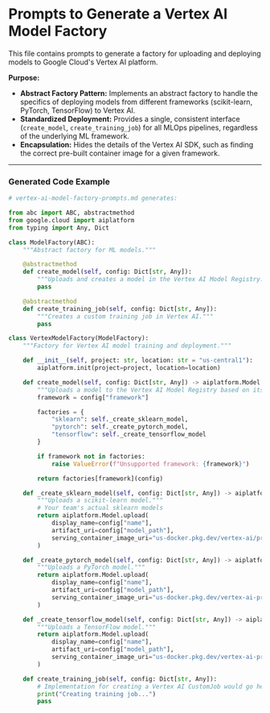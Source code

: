# Prompts to Generate a Vertex AI Model Factory

This file contains prompts to generate a factory for uploading and deploying models to Google Cloud's Vertex AI platform.

**Purpose:**
- **Abstract Factory Pattern:** Implements an abstract factory to handle the specifics of deploying models from different frameworks (scikit-learn, PyTorch, TensorFlow) to Vertex AI.
- **Standardized Deployment:** Provides a single, consistent interface (`create_model`, `create_training_job`) for all MLOps pipelines, regardless of the underlying ML framework.
- **Encapsulation:** Hides the details of the Vertex AI SDK, such as finding the correct pre-built container image for a given framework.

---

### Generated Code Example

```python
# vertex-ai-model-factory-prompts.md generates:

from abc import ABC, abstractmethod
from google.cloud import aiplatform
from typing import Any, Dict

class ModelFactory(ABC):
    """Abstract factory for ML models."""

    @abstractmethod
    def create_model(self, config: Dict[str, Any]):
        """Uploads and creates a model in the Vertex AI Model Registry."""
        pass

    @abstractmethod
    def create_training_job(self, config: Dict[str, Any]):
        """Creates a custom training job in Vertex AI."""
        pass

class VertexModelFactory(ModelFactory):
    """Factory for Vertex AI model training and deployment."""

    def __init__(self, project: str, location: str = "us-central1"):
        aiplatform.init(project=project, location=location)

    def create_model(self, config: Dict[str, Any]) -> aiplatform.Model:
        """Uploads a model to the Vertex AI Model Registry based on its framework."""
        framework = config["framework"]

        factories = {
            "sklearn": self._create_sklearn_model,
            "pytorch": self._create_pytorch_model,
            "tensorflow": self._create_tensorflow_model
        }

        if framework not in factories:
            raise ValueError(f"Unsupported framework: {framework}")

        return factories[framework](config)

    def _create_sklearn_model(self, config: Dict[str, Any]) -> aiplatform.Model:
        """Uploads a scikit-learn model."""
        # Your team's actual sklearn models
        return aiplatform.Model.upload(
            display_name=config["name"],
            artifact_uri=config["model_path"],
            serving_container_image_uri="us-docker.pkg.dev/vertex-ai/prediction/sklearn-cpu.1-0:latest"
        )

    def _create_pytorch_model(self, config: Dict[str, Any]) -> aiplatform.Model:
        """Uploads a PyTorch model."""
        return aiplatform.Model.upload(
            display_name=config["name"],
            artifact_uri=config["model_path"],
            serving_container_image_uri="us-docker.pkg.dev/vertex-ai-prediction/pytorch-cpu.1-9:latest" # Example image
        )

    def _create_tensorflow_model(self, config: Dict[str, Any]) -> aiplatform.Model:
        """Uploads a TensorFlow model."""
        return aiplatform.Model.upload(
            display_name=config["name"],
            artifact_uri=config["model_path"],
            serving_container_image_uri="us-docker.pkg.dev/vertex-ai-prediction/tf2-cpu.2-8:latest" # Example image
        )

    def create_training_job(self, config: Dict[str, Any]):
        # Implementation for creating a Vertex AI CustomJob would go here
        print("Creating training job...")
        pass
```